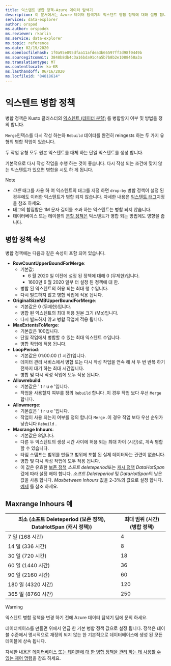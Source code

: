 ```yaml
---
title: 익스텐트 병합 정책-Azure 데이터 탐색기
description: 이 문서에서는 Azure 데이터 탐색기의 익스텐트 병합 정책에 대해 설명 합니다.
services: data-explorer
author: orspod
ms.author: orspodek
ms.reviewer: rkarlin
ms.service: data-explorer
ms.topic: reference
ms.date: 02/19/2020
ms.openlocfilehash: 1f0a95e095dfaa11afdea3b66597ff3d98f0449b
ms.sourcegitcommit: 3848b8db4c3a16bda91c4a5b7b8b2e1088458a3a
ms.translationtype: MT
ms.contentlocale: ko-KR
ms.lasthandoff: 06/16/2020
ms.locfileid: "84818614"
---
```

# <a name="extents-merge-policy"></a>익스텐트 병합 정책

병합 정책은 Kusto 클러스터의 [익스텐트 (데이터 분할)](../management/extents-overview.md) 를 병합할지 여부 및 방법을 정의 합니다.

`Merge`인덱스를 다시 작성 하는와 `Rebuild` 데이터를 완전히 reingests 하는 두 가지 유형의 병합 작업이 있습니다.

두 작업 유형 모두 원본 익스텐트를 대체 하는 단일 익스텐트를 생성 합니다.

기본적으로 다시 작성 작업을 수행 하는 것이 좋습니다. 다시 작성 되는 조건에 맞지 않는 익스텐트가 있으면 병합을 시도 하 게 됩니다.  

> [!NOTE]
> * *다른* 태그를 사용 하 여 익스텐트의 태그를 지정 하면 `drop-by` 병합 정책이 설정 된 경우에도 이러한 익스텐트가 병합 되지 않습니다. 자세한 내용은 [익스텐트 태그](../management/extents-overview.md#extent-tagging)지정을 참조 하세요.
> * 태그의 합집합은 1M 문자 길이를 초과 하는 익스텐트는 병합 되지 않습니다.
> * 데이터베이스 또는 테이블의 [분할 정책은](./shardingpolicy.md) 익스텐트가 병합 되는 방법에도 영향을 줍니다.

## <a name="merge-policy-properties"></a>병합 정책 속성

병합 정책에는 다음과 같은 속성이 포함 되어 있습니다.

* **RowCountUpperBoundForMerge**:
    * 기본값:
      * 6 월 2020 일 이전에 설정 된 정책에 대해 0 (무제한)입니다.
      * 1600만 6 월 2020 일부 터 설정 된 정책에 대 한.
    * 병합 된 익스텐트의 허용 되는 최대 행 수입니다.
    * 다시 빌드하지 않고 병합 작업에 적용 됩니다.  
* **OriginalSizeMBUpperBoundForMerge**:
    * 기본값은 0 (무제한)입니다.
    * 병합 된 익스텐트의 최대 허용 원본 크기 (Mb)입니다.
    * 다시 빌드하지 않고 병합 작업에 적용 됩니다.  
* **MaxExtentsToMerge**:
    * 기본값은 100입니다.
    * 단일 작업에서 병합할 수 있는 최대 익스텐트 수입니다.
    * 병합 작업에 적용 됩니다.
* **LoopPeriod**:
    * 기본값은 01:00:00 (1 시간)입니다.
    * 데이터 관리 서비스에서 병합 또는 다시 작성 작업을 연속 해 서 두 번 반복 하기 전까지 대기 하는 최대 시간입니다.
    * 병합 및 다시 작성 작업에 모두 적용 됩니다.
* **Allowrebuild**:
    * 기본값은 ' t r u e '입니다.
    * 작업을 사용할지 여부를 정의 `Rebuild` 합니다 .이 경우 작업 보다 우선 `Merge` 합니다.
* **Allowmerge**:
    * 기본값은 ' t r u e '입니다.
    * 작업이 사용 되는지 여부를 정의 합니다 `Merge` .이 경우 작업 보다 우선 순위가 낮습니다 `Rebuild` .
* **Maxrange Inhours**:
    * 기본값은 8입니다.
    * 다른 두 익스텐트의 생성 시간 사이에 허용 되는 최대 차이 (시간)로, 계속 병합할 수 있습니다.
    * 타임 스탬프는 범위를 만들고 범위에 포함 된 실제 데이터와는 관련이 없습니다.
    * 병합 및 다시 작성 작업에 모두 적용 됩니다.
    * 이 값은 유효한 [보존 정책](./retentionpolicy.md) *소프트 deleteperiod*또는 [캐시 정책](./cachepolicy.md) *DataHotSpan* 값에 따라 설정 해야 합니다. *소프트 Deleteperiod* 및 *DataHotSpan*의 낮은 값을 사용 합니다. *Maxbetween Inhours* 값을 2-3%의 값으로 설정 합니다. [예제](#maxrangeinhours-examples) 를 참조 하세요.

## <a name="maxrangeinhours-examples"></a>Maxrange Inhours 예

|최소 (소프트 Deleteperiod (보존 정책), DataHotSpan (캐시 정책))|최대 범위 (시간) (병합 정책)|
|--------------------------------------------------------------------|---------------------------------|
|7 일 (168 시간)                                                  | 4                               |
|14 일 (336 시간)                                                 | 8                               |
|30 일 (720 시간)                                                 | 18                              |
|60 일 (1440 시간)                                               | 36                              |
|90 일 (2160 시간)                                               | 60                              |
|180 일 (4320 시간)                                              | 120                             |
|365 일 (8760 시간)                                              | 250                             |

> [!WARNING]
> 익스텐트 병합 정책을 변경 하기 전에 Azure 데이터 탐색기 팀에 문의 하세요.

데이터베이스를 만들면 위에서 언급 한 기본 병합 정책 값으로 설정 됩니다. 정책은 테이블 수준에서 명시적으로 재정의 되지 않는 한 기본적으로 데이터베이스에 생성 된 모든 테이블에 상속 됩니다.

자세한 내용은 [데이터베이스 또는 테이블에 대 한 병합 정책을 관리 하는 데 사용할 수 있는 제어 명령](../management/merge-policy.md)을 참조 하세요.
